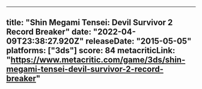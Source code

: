 
---
title: "Shin Megami Tensei: Devil Survivor 2 Record Breaker"
date: "2022-04-09T23:38:27.920Z"
releaseDate: "2015-05-05"
platforms: ["3ds"]
score: 84
metacriticLink: "https://www.metacritic.com/game/3ds/shin-megami-tensei-devil-survivor-2-record-breaker"
---
